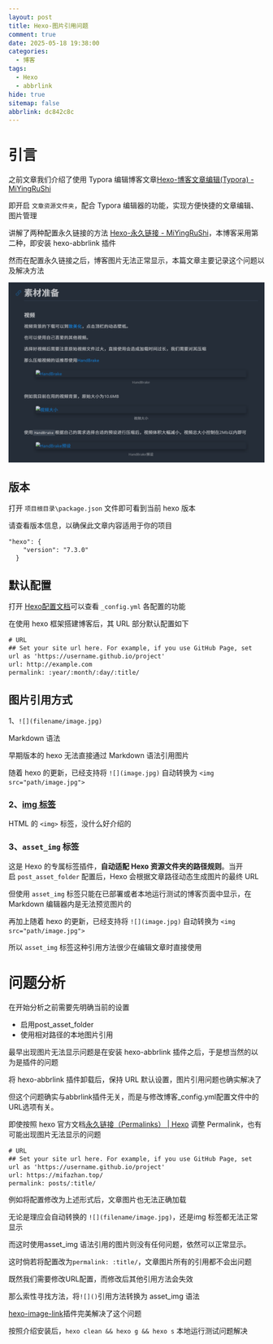 ```yaml
---
layout: post
title: Hexo-图片引用问题
comment: true
date: 2025-05-18 19:38:00
categories:
  - 博客
tags:
  - Hexo
  - abbrlink
hide: true
sitemap: false
abbrlink: dc842c8c
---
```

# 引言

之前文章我们介绍了使用 Typora 编辑博客文章[Hexo-博客文章编辑(Typora) - MiYingRuShi](https://mifazhan.top/posts/b915b0ef/)

即开启 `文章资源文件夹`，配合 Typora 编辑器的功能，实现方便快捷的文章编辑、图片管理

讲解了两种配置永久链接的方法 [Hexo-永久链接 - MiYingRuShi](https://mifazhan.top/posts/33b326d2/)，本博客采用第二种，即安装 hexo-abbrlink 插件

然而在配置永久链接之后，博客图片无法正常显示，本篇文章主要记录这个问题以及解决方法

![](URL/file-20250519203608193.png)

## 版本

打开 `项目根目录\package.json` 文件即可看到当前 hexo 版本

请查看版本信息，以确保此文章内容适用于你的项目

```
"hexo": {
    "version": "7.3.0"
  }
```

## 默认配置

打开 [Hexo配置文档](https://hexo.io/zh-cn/docs/configuration.html)可以查看 `_config.yml` 各配置的功能

在使用 hexo 框架搭建博客后，其 URL 部分默认配置如下

```
# URL
## Set your site url here. For example, if you use GitHub Page, set url as 'https://username.github.io/project'
url: http://example.com
permalink: :year/:month/:day/:title/
```

## 图片引用方式

 1、`![](filename/image.jpg)`

Markdown 语法

早期版本的 hexo 无法直接通过 Markdown 语法引用图片

随着 hexo 的更新，已经支持将 `![](image.jpg)` 自动转换为 `<img src="path/image.jpg">`

### 2、[img 标签](https://hexo.io/zh-cn/docs/asset-folders#%E7%9B%B8%E5%AF%B9%E8%B7%AF%E5%BE%84%E5%BC%95%E7%94%A8%E7%9A%84%E6%A0%87%E7%AD%BE%E6%8F%92%E4%BB%B6)

HTML 的 `<img>` 标签，没什么好介绍的

### 3、`asset_img` 标签

这是 Hexo 的专属标签插件，​**​自动适配 Hexo 资源文件夹的路径规则​**​。当开启 `post_asset_folder` 配置后，Hexo 会根据文章路径动态生成图片的最终 URL

但使用 `asset_img` 标签只能在已部署或者本地运行测试的博客页面中显示，在 Markdown 编辑器内是无法预览图片的

再加上随着 hexo 的更新，已经支持将 `![](image.jpg)` 自动转换为 `<img src="path/image.jpg">`

所以 `asset_img` 标签这种引用方法很少在编辑文章时直接使用

# 问题分析

在开始分析之前需要先明确当前的设置
- 启用post_asset_folder
- 使用相对路径的本地图片引用

最早出现图片无法显示问题是在安装 hexo-abbrlink 插件之后，于是想当然的以为是插件的问题

将 hexo-abbrlink 插件卸载后，保持 URL 默认设置，图片引用问题也确实解决了

但这个问题确实与abbrlink插件无关，而是与修改博客_config.yml配置文件中的URL选项有关。

即使按照 hexo 官方文档[永久链接（Permalinks） \| Hexo](https://hexo.io/zh-cn/docs/permalinks) 调整 Permalink，也有可能出现图片无法显示的问题

```
# URL
## Set your site url here. For example, if you use GitHub Page, set url as 'https://username.github.io/project'
url: https://mifazhan.top/
permalink: posts/:title/
```

例如将配置修改为上述形式后，文章图片也无法正确加载

无论是理应会自动转换的 `![](filename/image.jpg)`，还是img 标签都无法正常显示

而这时使用asset_img 语法引用的图片则没有任何问题，依然可以正常显示。

这时倘若将配置改为`permalink: :title/`，文章图片所有的引用都不会出问题

既然我们需要修改URL配置，而修改后其他引用方法会失效

那么索性寻找方法，将`![]()`引用方法转换为 ​​asset_img 语法

[hexo-image-link](https://github.com/cocowool/hexo-image-link)插件完美解决了这个问题

按照介绍安装后，`hexo clean && hexo g && hexo s` 本地运行测试问题解决